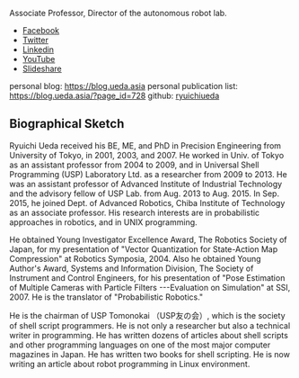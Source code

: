 Associate Professor, Director of the autonomous robot lab.

<div class="social-profile">
 <ul>
 <li class="facebook"><a href="https://www.facebook.com/%E4%B8%8A%E7%94%B0-%E9%9A%86%E4%B8%80-675930229170437/" title="Facebook" target="_blank">Facebook</a></li>
 <li class="twitter"><a href="https://twitter.com/ryuichiueda" title="Twitter" target="_blank">Twitter</a></li>
 <li class="linkedin"><a href="https://www.linkedin.com/profile/view?id=172472847" title="Linkedin" target="_blank">Linkedin</a></li>
 <li class="you-tube"><a href="https://www.youtube.com/user/ryuichiueda/videos" title="YouTube" target="_blank">YouTube</a></li>
 <li class="slideshare"><a href="http://www.slideshare.net/ryuichiueda" title="Slideshare" target="_blank">Slideshare</a></li>
 </ul>
</div>

<div style="clear:both" />

personal blog: <a href="https://blog.ueda.asia" target="_blank">https://blog.ueda.asia</a>
personal publication list: <a href="https://blog.ueda.asia/?page_id=728" target="_blank">https://blog.ueda.asia/?page_id=728</a>
github: <a href="https://github.com/ryuichiueda">ryuichiueda</a>


<h2>Biographical Sketch</h2>

Ryuichi Ueda received his BE, ME, and PhD in Precision Engineering from University of Tokyo, in 2001, 2003, and 2007. He worked in Univ. of Tokyo as an assistant professor from 2004 to 2009, and in Universal Shell Programming (USP) Laboratory Ltd. as a researcher from 2009 to 2013. He was an assistant professor of Advanced Institute of Industrial Technology and the advisory fellow of USP Lab. from Aug. 2013 to Aug. 2015. In Sep. 2015, he joined Dept. of Advanced Robotics, Chiba Institute of Technology as an associate professor. His research interests are in probabilistic approaches in robotics, and in UNIX programming.

He obtained Young Investigator Excellence Award, The Robotics Society of Japan, for my presentation of "Vector Quantization for State-Action Map Compression" at Robotics Symposia, 2004. Also he obtained Young Author's Award, Systems and Information Division, The Society of Instrument and Control Engineers, for his presentation of "Pose Estimation of Multiple Cameras with Particle Filters ---Evaluation on Simulation" at SSI, 2007. He is the translator of "Probabilistic Robotics."

He is the chairman of USP Tomonokai （USP友の会）, which is the society of shell script programmers. He is not only a researcher but also a technical writer in programming. He has written dozens of articles about shell scripts and other programming languages on one of the most major computer magazines in Japan. He has written two books for shell scripting. He is now writing an article about robot programming in Linux environment.
